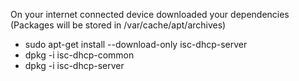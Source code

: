 On your internet connected device downloaded your dependencies (Packages will be stored in /var/cache/apt/archives)
- sudo apt-get install --download-only isc-dhcp-server
-   dpkg -i isc-dhcp-common
-   dpkg -i isc-dhcp-server
